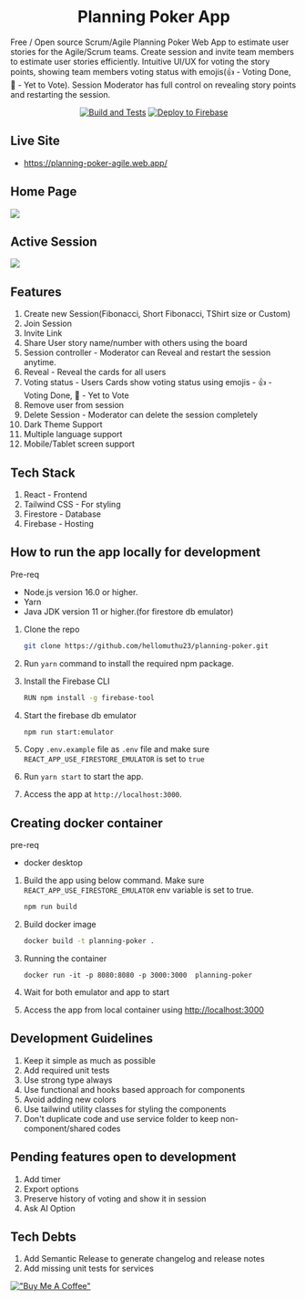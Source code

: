 
<h1 align="center">Planning Poker App</h1>

Free / Open source Scrum/Agile Planning Poker Web App to estimate user stories for the Agile/Scrum teams. Create session and invite team members to estimate user stories efficiently. Intuitive UI/UX for voting the story points, showing team members voting status with emojis(👍 - Voting Done, 🤔 - Yet to Vote). Session Moderator has full control on revealing story points and restarting the session.

<div align="center">
  
[![Build and Tests](https://github.com/hellomuthu23/planning-poker/actions/workflows/build-and-tests.yml/badge.svg)](https://github.com/hellomuthu23/planning-poker/actions/workflows/build-and-tests.yml)
[![Deploy to Firebase](https://github.com/hellomuthu23/planning-poker/actions/workflows/deploy-to-firebase-on-master.yml/badge.svg)](https://github.com/hellomuthu23/planning-poker/actions/workflows/deploy-to-firebase-on-master.yml)

</div>

## Live Site

- <https://planning-poker-agile.web.app/>

## Home Page

<img src="docs/HomePage.jpg"  />

## Active Session

<img src="docs/ActiveSession.jpg"  />

## Features

1. Create new Session(Fibonacci, Short Fibonacci, TShirt size or Custom)
2. Join Session
3. Invite Link
4. Share User story name/number with others using the board
5. Session controller - Moderator can Reveal and restart the session anytime.
6. Reveal - Reveal the cards for all users
7. Voting status - Users Cards show voting status using emojis - 👍 - Voting Done, 🤔 - Yet to Vote
8. Remove user from session
9. Delete Session - Moderator can delete the session completely
10. Dark Theme Support
11. Multiple language support
12. Mobile/Tablet screen support

## Tech Stack

1. React - Frontend
2. Tailwind CSS - For styling
3. Firestore - Database
4. Firebase - Hosting

## How to run the app locally for development

Pre-req

- Node.js version 16.0 or higher.
- Yarn
- Java JDK version 11 or higher.(for firestore db emulator)

1. Clone the repo

    ```bash
    git clone https://github.com/hellomuthu23/planning-poker.git
    ```

2. Run `yarn` command to install the required npm package.
3. Install the Firebase CLI

    ```bash
    RUN npm install -g firebase-tool
    ```

4. Start the firebase db emulator

    ```bash
    npm run start:emulator
    ```

5. Copy `.env.example` file as `.env` file and make sure `REACT_APP_USE_FIRESTORE_EMULATOR` is set to `true`
7. Run `yarn start` to start the app.
6. Access the app at `http://localhost:3000`.

## Creating docker container

pre-req

- docker desktop

1. Build the app using below command. Make sure `REACT_APP_USE_FIRESTORE_EMULATOR` env variable is set to true.

   ```bash
   npm run build
   ```

2. Build docker image

    ```bash
    docker build -t planning-poker .
    ```

3. Running the container

   ```
   docker run -it -p 8080:8080 -p 3000:3000  planning-poker
   ```

4. Wait for both emulator and app to start
5. Access the app from local container using <http://localhost:3000>

## Development Guidelines

1. Keep it simple as much as possible
2. Add required unit tests
3. Use strong type always
4. Use functional and hooks based approach for components
5. Avoid adding new colors
6. Use tailwind utility classes for styling the components
7. Don't duplicate code and use service folder to keep non-component/shared codes

## Pending features open to development

1. Add timer
2. Export options
3. Preserve history of voting and show it in session
4. Ask AI Option

## Tech Debts

1. Add Semantic Release to generate changelog and release notes
2. Add missing unit tests for services

[!["Buy Me A Coffee"](https://www.buymeacoffee.com/assets/img/custom_images/orange_img.png)](https://www.buymeacoffee.com/hellomuthu23)
